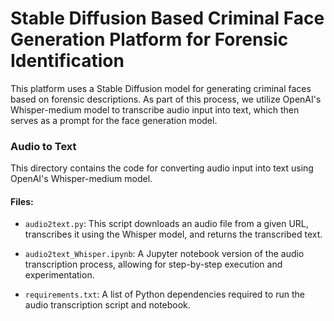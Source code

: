 # Stable Diffusion Based Criminal Face Generation Platform for Forensic Identification

This platform uses a Stable Diffusion model for generating criminal faces based on forensic descriptions. As part of this process, we utilize OpenAI's Whisper-medium model to transcribe audio input into text, which then serves as a prompt for the face generation model.

### Audio to Text

This directory contains the code for converting audio input into text using OpenAI's Whisper-medium model.

#### Files:

- `audio2text.py`: This script downloads an audio file from a given URL, transcribes it using the Whisper model, and returns the transcribed text.

- `audio2text_Whisper.ipynb`: A Jupyter notebook version of the audio transcription process, allowing for step-by-step execution and experimentation.

- `requirements.txt`: A list of Python dependencies required to run the audio transcription script and notebook.
